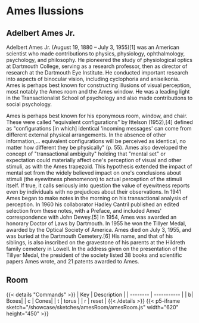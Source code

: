 # Ames Ilussions

## Adelbert Ames Jr.

Adelbert Ames Jr. (August 19, 1880 – July 3, 1955)[1] was an American scientist who made contributions to physics, physiology, ophthalmology, psychology, and philosophy. He pioneered the study of physiological optics at Dartmouth College, serving as a research professor, then as director of research at the Dartmouth Eye Institute. He conducted important research into aspects of binocular vision, including cyclophoria and aniseikonia. Ames is perhaps best known for constructing illusions of visual perception, most notably the Ames room and the Ames window. He was a leading light in the Transactionalist School of psychology and also made contributions to social psychology.

Ames is perhaps best known for his eponymous room, window, and chair. These were called "equivalent configurations" by Ittelson (1952),[4] defined as "configurations [in which] identical 'incoming messages' can come from different external physical arrangements. In the absence of other information,... equivalent configurations will be perceived as identical, no matter how different they be physically" (p. 55).
Ames also developed the concept of "transactional ambiguity" holding that "mental set" or expectation could materially affect one's perception of visual and other stimuli, as with the Ames trapezoid. This hypothesis extended the impact of mental set from the widely believed impact on one's conclusions about stimuli (the eyewitness phenomenon) to actual perception of the stimuli itself. If true, it calls seriously into question the value of eyewitness reports even by individuals with no prejudices about their observations. In 1941 Ames began to make notes in the morning on his transactional analysis of perception. In 1960 his collaborator Hadley Cantril published an edited selection from these notes, with a Preface, and included Ames' correspondence with John Dewey.[5]
In 1954, Ames was awarded an honorary Doctor of Laws by Dartmouth. In 1955 he won the Tillyer Medal, awarded by the Optical Society of America. Ames died on July 3, 1955, and was buried at the Dartmouth Cemetery.[6] His name, and that of his siblings, is also inscribed on the gravestone of his parents at the Hildreth family cemetery in Lowell.
In the address given on the presentation of the Tillyer Medal, the president of the society listed 38 books and scientific papers Ames wrote, and 21 patents awarded to Ames.

## Room
{{< details "Commands" >}}
| Key | Description |
| -------- | ----------- |
| b| Boxes|
| c | Cones|
| t | torus |
| r | reset |
{{< /details >}}
{{< p5-iframe sketch="/showcase/sketches/amesRoom/amesRoom.js" width="620" height="450" >}}
